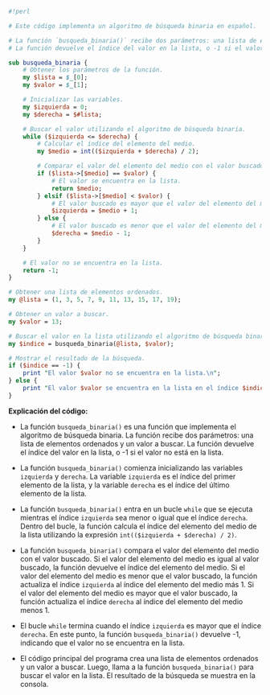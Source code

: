 ```perl
#!perl

# Este código implementa un algoritmo de búsqueda binaria en español.

# La función `busqueda_binaria()` recibe dos parámetros: una lista de elementos ordenados y un valor a buscar.
# La función devuelve el índice del valor en la lista, o -1 si el valor no está en la lista.

sub busqueda_binaria {
    # Obtener los parámetros de la función.
    my $lista = $_[0];
    my $valor = $_[1];

    # Inicializar las variables.
    my $izquierda = 0;
    my $derecha = $#lista;

    # Buscar el valor utilizando el algoritmo de búsqueda binaria.
    while ($izquierda <= $derecha) {
        # Calcular el índice del elemento del medio.
        my $medio = int(($izquierda + $derecha) / 2);

        # Comparar el valor del elemento del medio con el valor buscado.
        if ($lista->[$medio] == $valor) {
            # El valor se encuentra en la lista.
            return $medio;
        } elsif ($lista->[$medio] < $valor) {
            # El valor buscado es mayor que el valor del elemento del medio.
            $izquierda = $medio + 1;
        } else {
            # El valor buscado es menor que el valor del elemento del medio.
            $derecha = $medio - 1;
        }
    }

    # El valor no se encuentra en la lista.
    return -1;
}

# Obtener una lista de elementos ordenados.
my @lista = (1, 3, 5, 7, 9, 11, 13, 15, 17, 19);

# Obtener un valor a buscar.
my $valor = 13;

# Buscar el valor en la lista utilizando el algoritmo de búsqueda binaria.
my $indice = busqueda_binaria(@lista, $valor);

# Mostrar el resultado de la búsqueda.
if ($indice == -1) {
    print "El valor $valor no se encuentra en la lista.\n";
} else {
    print "El valor $valor se encuentra en la lista en el índice $indice.\n";
}
```

**Explicación del código:**

* La función `busqueda_binaria()` es una función que implementa el algoritmo de búsqueda binaria. La función recibe dos parámetros: una lista de elementos ordenados y un valor a buscar. La función devuelve el índice del valor en la lista, o -1 si el valor no está en la lista.

* La función `busqueda_binaria()` comienza inicializando las variables `izquierda` y `derecha`. La variable `izquierda` es el índice del primer elemento de la lista, y la variable `derecha` es el índice del último elemento de la lista.

* La función `busqueda_binaria()` entra en un bucle `while` que se ejecuta mientras el índice `izquierda` sea menor o igual que el índice `derecha`. Dentro del bucle, la función calcula el índice del elemento del medio de la lista utilizando la expresión `int(($izquierda + $derecha) / 2)`.

* La función `busqueda_binaria()` compara el valor del elemento del medio con el valor buscado. Si el valor del elemento del medio es igual al valor buscado, la función devuelve el índice del elemento del medio. Si el valor del elemento del medio es menor que el valor buscado, la función actualiza el índice `izquierda` al índice del elemento del medio más 1. Si el valor del elemento del medio es mayor que el valor buscado, la función actualiza el índice `derecha` al índice del elemento del medio menos 1.

* El bucle `while` termina cuando el índice `izquierda` es mayor que el índice `derecha`. En este punto, la función `busqueda_binaria()` devuelve -1, indicando que el valor no se encuentra en la lista.

* El código principal del programa crea una lista de elementos ordenados y un valor a buscar. Luego, llama a la función `busqueda_binaria()` para buscar el valor en la lista. El resultado de la búsqueda se muestra en la consola.